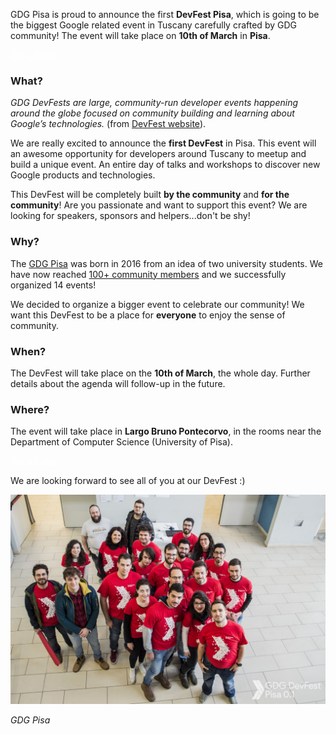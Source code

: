 GDG Pisa is proud to announce the first **DevFest Pisa**, which is going to be the biggest Google related event in Tuscany carefully crafted by GDG community! The event will take place on **10th of March** in **Pisa**.

<div class="text-center">
<a href="http://bit.ly/dfpi17-tickets" target="_blank" class="style-scope header-content" style="color: white; ">
  <paper-button class="primary style-scope header-content x-scope paper-button-0" raised="" role="button" tabindex="0" animated="" aria-disabled="false" elevation="1">Get a ticket</paper-button>
</a>
</div>

### What?

*GDG DevFests are large, community-run developer events happening around the globe focused on community building and learning about Google’s technologies.* (from [DevFest website](https://developers.google.com/events/devfest/)).

We are really excited to announce the **first DevFest** in Pisa. This event will an awesome opportunity for developers around Tuscany to meetup and build a unique event. An entire day of talks and workshops to discover new Google products and technologies.

This DevFest will be completely built **by the community** and **for the community**! Are you passionate and want to support this event? We are looking for speakers, sponsors and helpers...don't be shy!

### Why?

The [GDG Pisa](https://gdgpisa.it/) was born in 2016 from an idea of two university students. We have now reached [100+ community members](https://www.meetup.com/GDG-Pisa/) and we successfully organized 14 events!

We decided to organize a bigger event to celebrate our community! We want this DevFest to be a place for **everyone** to enjoy the sense of community.

### When?

The DevFest will take place on the **10th of March**, the whole day. Further details about the agenda will follow-up in the future.

### Where? 

The event will take place in **Largo Bruno Pontecorvo**, in the rooms near the Department of Computer Science (University of Pisa).

<div class="text-center">
<a href="http://bit.ly/dfpi17-tickets" target="_blank" class="style-scope header-content" style="color: white; ">
  <paper-button class="primary style-scope header-content x-scope paper-button-0" raised="" role="button" tabindex="0" animated="" aria-disabled="false" elevation="1">Get a ticket</paper-button>
</a>
</div>

We are looking forward to see all of you at our DevFest :)

<div class="text-center">
<img src="/images/backgrounds/homephoto_1.jpg">
</div>

*GDG Pisa*
